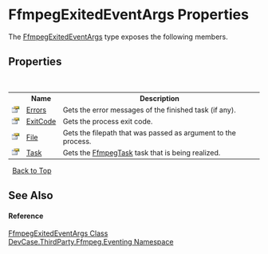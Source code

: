 # FfmpegExitedEventArgs Properties
 

The <a href="T_DevCase_ThirdParty_Ffmpeg_Eventing_FfmpegExitedEventArgs">FfmpegExitedEventArgs</a> type exposes the following members.


## Properties
&nbsp;<table><tr><th></th><th>Name</th><th>Description</th></tr><tr><td>![Public property](media/pubproperty.gif "Public property")</td><td><a href="P_DevCase_ThirdParty_Ffmpeg_Eventing_FfmpegExitedEventArgs_Errors">Errors</a></td><td>
Gets the error messages of the finished task (if any).</td></tr><tr><td>![Public property](media/pubproperty.gif "Public property")</td><td><a href="P_DevCase_ThirdParty_Ffmpeg_Eventing_FfmpegExitedEventArgs_ExitCode">ExitCode</a></td><td>
Gets the process exit code.</td></tr><tr><td>![Public property](media/pubproperty.gif "Public property")</td><td><a href="P_DevCase_ThirdParty_Ffmpeg_Eventing_FfmpegExitedEventArgs_File">File</a></td><td>
Gets the filepath that was passed as argument to the process.</td></tr><tr><td>![Public property](media/pubproperty.gif "Public property")</td><td><a href="P_DevCase_ThirdParty_Ffmpeg_Eventing_FfmpegExitedEventArgs_Task">Task</a></td><td>
Gets the <a href="T_DevCase_ThirdParty_Ffmpeg_FfmpegTask">FfmpegTask</a> task that is being realized.</td></tr></table>&nbsp;
<a href="#ffmpegexitedeventargs-properties">Back to Top</a>

## See Also


#### Reference
<a href="T_DevCase_ThirdParty_Ffmpeg_Eventing_FfmpegExitedEventArgs">FfmpegExitedEventArgs Class</a><br /><a href="N_DevCase_ThirdParty_Ffmpeg_Eventing">DevCase.ThirdParty.Ffmpeg.Eventing Namespace</a><br />